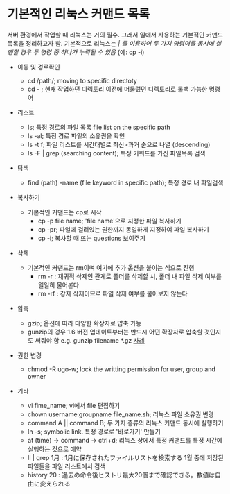 기본적인 리눅스 커맨드 목록
==========================
서버 환경에서 작업할 때 리눅스는 거의 필수. 그래서 일에서 사용하는 기본적인 커맨드 목록을 정리하고자 함. 
기본적으로 리눅스는 *| 를 이용하여 두 가지 명령어를 동시에 실행할 경우 두 명령 중 하나가 누락될 수 있음* {예: cp -i)



  * 이동 및 경로확인  
    * cd /path/; moving to specific directoty 
    * cd - ; 현재 작업하던 디렉토리 이전에 머물렀던 디렉토리로 롤백 가능한 명령어


  * 리스트 
    * ls; 특정 경로의 파일 목록 file list on the specific path 
    * ls -al; 특정 경로 파일의 소유권을 확인 
    * ls -t f; 파일 리스트를 시간대별로 최신>과거 순으로 나열 (descending)
    * ls -F | grep (searching content); 특정 키워드를 가진 파일목록 검색 


  * 탐색 
    * find (path) -name (file keyword in specific path); 특정 경로 내 파일검색


  * 복사하기
    + 기본적인 커맨드는 cp로 시작
      * cp -p file name; 'file name'으로 지정한 파일 복사하기 
      * cp -pr; 파일에 걸려있는 권한까지 동일하게 지정하여 파일 복사하기 
      * cp -i; 복사할 때 뜨는 questions 보여주기 


  * 삭제
    * 기본적인 커맨드는 rm이며 여기에 추가 옵션을 붙이는 식으로 진행
      * rm -r : 재귀적 삭제인 관계로 폴더를 삭제할 시, 폴더 내 파일 삭제 여부를 일일히 물어본다
      * rm -rf : 강제 삭제이므로 파일 삭제 여부를 물어보지 않는다


  * 압축
    * gzip; 옵션에 따라 다양한 확장자로 압축 가능
    * gunzip의 경우 1.6 버전 업데이트부터는 반드시 어떤 확장자로 압축할 것인지도 써줘야 함 e.g. gunzip filename *.gz [사례](https://ja.stackoverflow.com/questions/19392/拡張子gzを付けないとgzipgunzipコマンドで解凍できない) 

  * 권한 변경
    * chmod -R ugo-w; lock the writting permission for user, group and owner


  * 기타
    * vi fime_name; vi에서 file 편집하기 
    * chown username:groupname file_name.sh; 리눅스 파일 소유권 변경 
    * command A || command B; 두 가지 종류의 리눅스 커맨드 동시에 실행하기  
    * ln -s; symbolic link. 특정 경로로 '바로가기' 만들기 
    * at (time) -> command -> ctrl+d; 리눅스 상에서 특정 커맨드를 특정 시간에 실행하는 것으로 예약 
    * ll | grep 1月 : 1月に保存されたファイルリストを検索する 1월 중에 저장된 파일들을 파일 리스트에서 검색 
    * history 20 : 過去の命令後ヒストリ最大20個まで確認できる。数値は自由に変えられる
